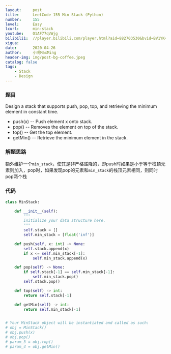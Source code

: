 ```yaml
---
layout:     post
title:      LeetCode 155 Min Stack (Python)
number:     155
level:      Easy
lcurl:      min-stack
youtube:    O1AF77qVWjg
bilibili1:  //player.bilibili.com/player.html?aid=882703530&bvid=BV1YK4y1r77W&cid=176471620&page=1
xigua:      
date:       2020-04-26
author:     小明MaxMing
header-img: img/post-bg-coffee.jpeg
catalog: false
tags:
    - Stack
    - Design
---
```


### 题目

Design a stack that supports push, pop, top, and retrieving the minimum element in constant time.

- push(x) -- Push element x onto stack.
- pop() -- Removes the element on top of the stack.
- top() -- Get the top element.
- getMin() -- Retrieve the minimum element in the stack.

### 解题思路

额外维护一个`min_stack`，使其是非严格递降的，即push时如果是小于等于栈顶元素则加入，pop时，如果发现pop的元素和`min_stack`的栈顶元素相同，则同时pop两个栈

### 代码
```python
class MinStack:

    def __init__(self):
        """
        initialize your data structure here.
        """
        self.stack = []
        self.min_stack = [float('inf')]

    def push(self, x: int) -> None:
        self.stack.append(x)
        if x <= self.min_stack[-1]:
            self.min_stack.append(x)

    def pop(self) -> None:
        if self.stack[-1] == self.min_stack[-1]:
            self.min_stack.pop()
        self.stack.pop()

    def top(self) -> int:
        return self.stack[-1]

    def getMin(self) -> int:
        return self.min_stack[-1]


# Your MinStack object will be instantiated and called as such:
# obj = MinStack()
# obj.push(x)
# obj.pop()
# param_3 = obj.top()
# param_4 = obj.getMin()
```
